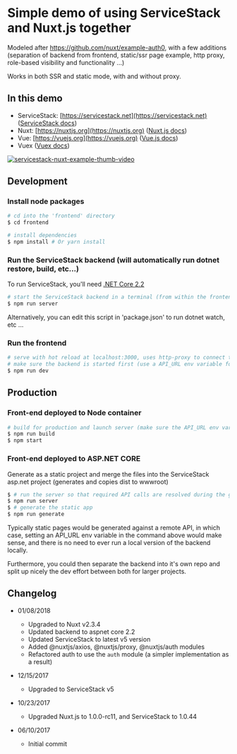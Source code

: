 # Simple demo of using ServiceStack and Nuxt.js together

Modeled after https://github.com/nuxt/example-auth0, with a few additions (separation of 
backend from frontend, static/ssr page example, http proxy, role-based visibility and functionality ...)

Works in both SSR and static mode, with and without proxy.

## In this demo

- ServiceStack: [https://servicestack.net](https://servicestack.net) ([ServiceStack docs](http://docs.servicestack.net/))
- Nuxt: [https://nuxtjs.org](https://nuxtjs.org) ([Nuxt.js docs](https://github.com/nuxt/nuxt.js))
- Vue: [https://vuejs.org](https://vuejs.org) ([Vue.js docs](https://vuejs.org/v2/guide/))
- Vuex ([Vuex docs](https://vuex.vuejs.org/en/))

[![servicestack-nuxt-example-thumb-video](https://user-images.githubusercontent.com/1571516/27110517-847088b6-506f-11e7-886b-5e13215cf6c9.png)](https://vimeo.com/221513068)

## Development

### Install node packages

``` bash
# cd into the 'frontend' directory
$ cd frontend

# install dependencies
$ npm install # Or yarn install
```

### Run the ServiceStack backend (will automatically run dotnet restore, build, etc...)

To run ServiceStack, you'll need [.NET Core 2.2](https://dotnet.microsoft.com/download)

```bash
# start the ServiceStack backend in a terminal (from within the frontend directory)
$ npm run server
```

Alternatively, you can edit this script in 'package.json' to run dotnet watch, etc ...

### Run the frontend

```bash
# serve with hot reload at localhost:3000, uses http-proxy to connect to ServiceStack api at localhost:5000
# make sure the backend is started first (use a API_URL env variable for a different api location)
$ npm run dev
```

## Production

### Front-end deployed to Node container

```bash
# build for production and launch server (make sure the API_URL env variable is set)
$ npm run build
$ npm start
```

### Front-end deployed to ASP.NET CORE

Generate as a static project and merge the files into the ServiceStack asp.net project (generates and copies dist to wwwroot)

```bash
$ # run the server so that required API calls are resolved during the generate process
$ npm run server
$ # generate the static app
$ npm run generate
```

Typically static pages would be generated against a remote API, in which case, setting an API_URL env variable
in the command above would make sense, and there is no need to ever run a local version of the backend locally.

Furthermore, you could then separate the backend into it's own repo and split up nicely the dev effort between
both for larger projects.

## Changelog

- 01/08/2018

  - Upgraded to Nuxt v2.3.4
  - Updated backend to aspnet core 2.2
  - Updated ServiceStack to latest v5 version
  - Added @nuxtjs/axios, @nuxtjs/proxy, @nuxtjs/auth modules
  - Refactored auth to use the `auth` module (a simpler implementation as a result)

- 12/15/2017

  - Upgraded to ServiceStack v5

- 10/23/2017

  - Upgraded Nuxt.js to 1.0.0-rc11, and ServiceStack to 1.0.44

- 06/10/2017

  - Initial commit